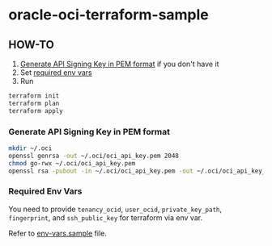 # oracle-oci-terraform-sample


## HOW-TO
1. [Generate API Signing Key in PEM format](#Generate-API-Signing-Key-in-PEM-format) if you don't have it
2. Set [required env vars](#Required-Env-Vars)
3. Run
```bash
terraform init
terraform plan
terraform apply
```

### Generate API Signing Key in PEM format
```bash
mkdir ~/.oci
openssl genrsa -out ~/.oci/oci_api_key.pem 2048
chmod go-rwx ~/.oci/oci_api_key.pem
openssl rsa -pubout -in ~/.oci/oci_api_key.pem -out ~/.oci/oci_api_key_public.pem
```


### Required Env Vars
You need to provide `tenancy_ocid`, `user_ocid`, `private_key_path`, `fingerprint`, and `ssh_public_key` for terraform via env var.

Refer to [env-vars.sample](env-vars.sample) file.

